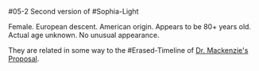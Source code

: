 #05-2 
Second version of #Sophia-Light 

Female. European descent. American origin. Appears to be 80+ years old. Actual age unknown. No unusual appearance.

They are related in some way to the #Erased-Timeline of [Dr. Mackenzie's Proposal](https://scp-wiki.wikidot.com/mackenzie-s-proposal).